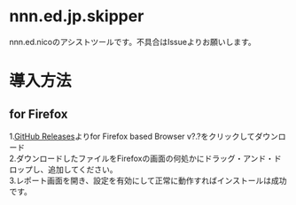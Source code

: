 # nnn.ed.jp.skipper 
nnn.ed.nicoのアシストツールです。不具合はIssueよりお願いします。  
# 導入方法 
## for Firefox 
1.[GitHub Releases](https://github.com/kohe-ioroi/nnn.ed.jp.skipper/releases)よりfor Firefox based Browser v?.?をクリックしてダウンロード  
2.ダウンロードしたファイルをFirefoxの画面の何処かにドラッグ・アンド・ドロップし、追加してください。  
3.レポート画面を開き、設定を有効にして正常に動作すればインストールは成功です。  